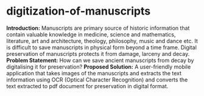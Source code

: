 # digitization-of-manuscripts
**Introduction:**
Manuscripts are primary source of historic information that contain valuable knowledge in medicine, science and mathematics, literature, art and architecture, theology, philosophy, music and dance etc.
It is difficult to save manuscripts in physical form beyond a time frame.
Digital preservation of manuscripts protects it from damage, larceny and decay.
**Problem Statement:**
How can we save ancient manuscripts from decay by digitalising it for preservation?
**Proposed Solution:**
A user-friendly mobile application that takes images of the manuscripts and extracts the text information using OCR (Optical Character Recognition) and converts the text extracted to pdf document for preservation in digital format.
